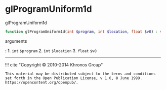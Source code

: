 # glProgramUniform1d
glProgramUniform1d

```php
function glProgramUniform1d(int $program, int $location, float $v0) : void
```

arguments

:    1. `int` `$program` 
    2. `int` `$location` 
    3. `float` `$v0` 

---
     

!!! cite "Copyright © 2010-2014 Khronos Group"

    This material may be distributed subject to the terms and conditions set forth in the Open Publication License, v 1.0, 8 June 1999. https://opencontent.org/openpub/.